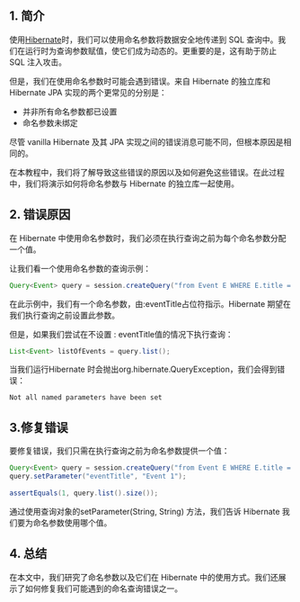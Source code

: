 ## 1. 简介

使用[Hibernate](https://www.baeldung.com/tag/hibernate/)时，我们可以使用命名参数将数据安全地传递到 SQL 查询中。我们在运行时为查询参数赋值，使它们成为动态的。更重要的是，这有助于防止 SQL 注入攻击。

但是，我们在使用命名参数时可能会遇到错误。来自 Hibernate 的独立库和 Hibernate JPA 实现的两个更常见的分别是：

-   并非所有命名参数都已设置
-   命名参数未绑定

尽管 vanilla Hibernate 及其 JPA 实现之间的错误消息可能不同，但根本原因是相同的。

在本教程中，我们将了解导致这些错误的原因以及如何避免这些错误。在此过程中，我们将演示如何将命名参数与 Hibernate 的独立库一起使用。

## 2. 错误原因

在 Hibernate 中使用命名参数时，我们必须在执行查询之前为每个命名参数分配一个值。

让我们看一个使用命名参数的查询示例：

```java
Query<Event> query = session.createQuery("from Event E WHERE E.title = :eventTitle", Event.class);
```

在此示例中，我们有一个命名参数，由:eventTitle占位符指示。Hibernate 期望在我们执行查询之前设置此参数。

但是，如果我们尝试在不设置 : eventTitle值的情况下执行查询：

```java
List<Event> listOfEvents = query.list();
```

当我们运行Hibernate 时会抛出org.hibernate.QueryException，我们会得到错误：

```plaintext
Not all named parameters have been set
```

## 3.修复错误

要修复错误，我们只需在执行查询之前为命名参数提供一个值：

```java
Query<Event> query = session.createQuery("from Event E WHERE E.title = :eventTitle", Event.class);
query.setParameter("eventTitle", "Event 1");
 
assertEquals(1, query.list().size());
```

通过使用查询对象的setParameter(String, String) 方法，我们告诉 Hibernate 我们要为命名参数使用哪个值。

## 4. 总结

在本文中，我们研究了命名参数以及它们在 Hibernate 中的使用方式。我们还展示了如何修复我们可能遇到的命名查询错误之一。